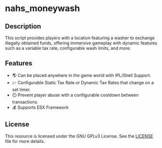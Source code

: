 # nahs_moneywash

## Description

This script provides players with a location featuring a washer to exchange illegally obtained funds, offering immersive gameplay with dynamic features such as a variable tax rate, configurable wash limits, and more.

## Features

- 🌎 Can be placed anywhere in the game world with IPL/Shell Support.
- 📈 Configurable Static Tax Rate or Dynamic Tax Rates that change on a set timer.
- ⏲️ Prevent player abuse with a configurable cooldown between transactions.
- 💰 Supports ESX Framework



## License

This resource is licensed under the GNU GPLv3 License. See the [LICENSE](LICENSE) file for more details.
